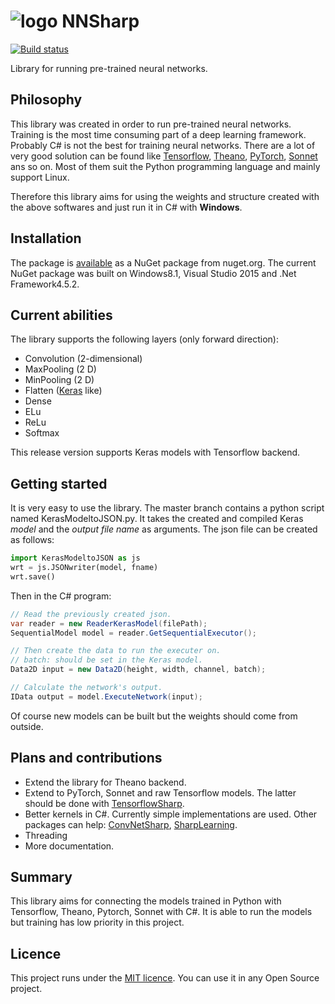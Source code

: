 # ![logo](https://drive.google.com/uc?export=download&id=0B97L9zqg-lnwal9MYXhwaHdaOTA) NNSharp

[![Build status](https://ci.appveyor.com/api/projects/status/m7albu3gen3orswj/branch/master?svg=true)](https://ci.appveyor.com/project/adamtiger/nnsharp/branch/master)

Library for running pre-trained neural networks. 

## Philosophy

This library was created in order to run pre-trained neural networks. Training is the most time consuming part of a deep learning framework. Probably C# is not the best for training neural networks. There are a lot of very good solution can be found like [Tensorflow](https://www.tensorflow.org/), [Theano](http://deeplearning.net/software/theano/), [PyTorch](http://pytorch.org/), [Sonnet](https://github.com/deepmind/sonnet) ans so on. Most of them suit the Python programming language and mainly support Linux. 

Therefore this library aims for using the weights and structure created with the above softwares and just run it in C# with **Windows**.

## Installation

The package is [available](https://www.nuget.org/packages/NNSharp/) as a NuGet package from nuget.org. The current NuGet package was built on Windows8.1, Visual Studio 2015 and .Net Framework4.5.2.

## Current abilities

The library supports the following layers (only forward direction):

* Convolution (2-dimensional)
* MaxPooling (2 D)
* MinPooling (2 D)
* Flatten ([Keras](https://keras.io/) like)
* Dense
* ELu
* ReLu
* Softmax

This release version supports Keras models with Tensorflow backend.

## Getting started

It is very easy to use the library. The master branch contains a python script named KerasModeltoJSON.py. It takes the created and compiled Keras *model* and the *output file name* as arguments. The json file can be created as follows:

```python
import KerasModeltoJSON as js
wrt = js.JSONwriter(model, fname)
wrt.save()
```

Then in the C# program:

```csharp
// Read the previously created json.
var reader = new ReaderKerasModel(filePath); 
SequentialModel model = reader.GetSequentialExecutor();

// Then create the data to run the executer on.
// batch: should be set in the Keras model.
Data2D input = new Data2D(height, width, channel, batch);

// Calculate the network's output.
IData output = model.ExecuteNetwork(input);
```

Of course new models can be built but the weights should come from outside. 

## Plans and contributions

* Extend the library for Theano backend.
* Extend to PyTorch, Sonnet and raw Tensorflow models. The latter should be done with [TensorflowSharp](https://github.com/migueldeicaza/TensorFlowSharp).
* Better kernels in C#. Currently simple implementations are used. Other packages can help: [ConvNetSharp](https://github.com/cbovar/ConvNetSharp), [SharpLearning](https://www.nuget.org/packages/SharpLearning.Neural/).
* Threading
* More documentation.

## Summary

This library aims for connecting the models trained in Python with Tensorflow, Theano, Pytorch, Sonnet with C#. It is able to run the models but training has low priority in this project.

## Licence

This project runs under the [MIT licence](https://github.com/adamtiger/NNSharp/blob/master/LICENSE). You can use it in any Open Source project.

